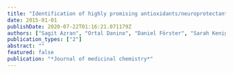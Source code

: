 ```yaml
---
title: "Identification of highly promising antioxidants/neuroprotectants based on nucleoside 5′-phosphorothioate scaffold. Synthesis, activity, and mechanisms of action"
date: 2015-01-01
publishDate: 2020-07-22T01:16:21.071179Z
authors: ["Sagit Azran", "Ortal Danino", "Daniel Förster", "Sarah Kenigsberg", "Georg Reiser", "Mudit Dixit", "Vijay Singh", "Dan T Major", "Bilha Fischer"]
publication_types: ["2"]
abstract: ""
featured: false
publication: "*Journal of medicinal chemistry*"
---
```


